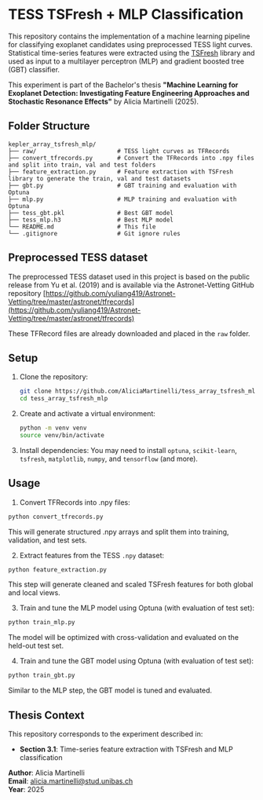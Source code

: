 # TESS TSFresh + MLP Classification

This repository contains the implementation of a machine learning pipeline for classifying exoplanet candidates using preprocessed TESS light curves. Statistical time-series features were extracted using the [TSFresh](https://tsfresh.readthedocs.io/) library and used as input to a multilayer perceptron (MLP) and gradient boosted tree (GBT) classifier.

This experiment is part of the Bachelor's thesis **"Machine Learning for Exoplanet Detection: Investigating Feature Engineering Approaches and Stochastic Resonance Effects"** by Alicia Martinelli (2025).

## Folder Structure

```
kepler_array_tsfresh_mlp/
├── raw/                       # TESS light curves as TFRecords
├── convert_tfrecords.py       # Convert the TFRecords into .npy files and split into train, val and test folders
├── feature_extraction.py      # Feature extraction with TSFresh library to generate the train, val and test datasets
├── gbt.py                     # GBT training and evaluation with Optuna
├── mlp.py                     # MLP training and evaluation with Optuna
├── tess_gbt.pkl               # Best GBT model
├── tess_mlp.h3                # Best MLP model
└── README.md                  # This file
└── .gitignore                 # Git ignore rules
```

## Preprocessed TESS dataset
The preprocessed TESS dataset used in this project is based on the public release from Yu et al. (2019) and is available via the Astronet-Vetting GitHub repository [https://github.com/yuliang419/Astronet-Vetting/tree/master/astronet/tfrecords](https://github.com/yuliang419/Astronet-Vetting/tree/master/astronet/tfrecords)

These TFRecord files are already downloaded and placed in the `raw` folder.


## Setup

1. Clone the repository:
    ```bash
    git clone https://github.com/AliciaMartinelli/tess_array_tsfresh_mlp.git
    cd tess_array_tsfresh_mlp
    ```

2. Create and activate a virtual environment:
    ```bash
    python -m venv venv
    source venv/bin/activate
    ```

3. Install dependencies:
    You may need to install `optuna`, `scikit-learn`, `tsfresh`, `matplotlib`, `numpy`, and `tensorflow` (and more).

## Usage

1. Convert TFRecords into .npy files:
```bash
python convert_tfrecords.py
```
This will generate structured .npy arrays and split them into training, validation, and test sets.

2. Extract features from the TESS `.npy` dataset:
```bash
python feature_extraction.py
```
This step will generate cleaned and scaled TSFresh features for both global and local views.

3. Train and tune the MLP model using Optuna (with evaluation of test set):
```bash
python train_mlp.py
```
The model will be optimized with cross-validation and evaluated on the held-out test set.

4. Train and tune the GBT model using Optuna (with evaluation of test set):
```bash
python train_gbt.py
```
Similar to the MLP step, the GBT model is tuned and evaluated.


## Thesis Context

This repository corresponds to the experiment described in:
- **Section 3.1**: Time-series feature extraction with TSFresh and MLP classification


**Author**: Alicia Martinelli  
**Email**: alicia.martinelli@stud.unibas.ch  
**Year**: 2025
